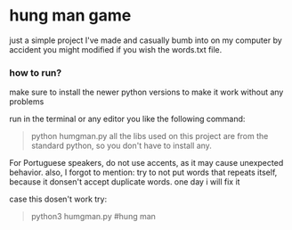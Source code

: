 # hung man game 

just a simple project I've made and casually bumb into on my computer by accident
you might modified if you wish the words.txt file.

### how to run? 
make sure to install the newer python versions to make it work without any problems

run in the terminal or any editor you like the following command:
>python humgman.py 
all the libs used on this project are from the standard python, so you don't have to install any.

For Portuguese speakers, do not use accents, as it may cause unexpected behavior.
also, I forgot to mention: try to not put words that repeats itself, because it donsen't accept duplicate words.
one day i will fix it

case this dosen't work try: 

>python3 humgman.py #hung man 
